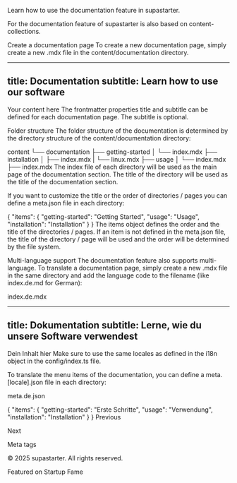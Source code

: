 Learn how to use the documentation feature in supastarter.

For the documentation feature of supastarter is also based on content-collections.

Create a documentation page
To create a new documentation page, simply create a new .mdx file in the content/documentation directory.


---
title: Documentation
subtitle: Learn how to use our software
---
 
Your content here
The frontmatter properties title and subtitle can be defined for each documentation page. The subtitle is optional.

Folder structure
The folder structure of the documentation is determined by the directory structure of the content/documentation directory:


content
└── documentation
    ├── getting-started
    │   └── index.mdx
    ├── installation
    │   ├── index.mdx
    |   └── linux.mdx
    ├── usage
    │   └── index.mdx
    ├── index.mdx
The index file of each directory will be used as the main page of the documentation section. The title of the directory will be used as the title of the documentation section.

If you want to customize the title or the order of directories / pages you can define a meta.json file in each directory:


{
  "items": {
    "getting-started": "Getting Started",
    "usage": "Usage",
    "installation": "Installation"
  }
}
The items object defines the order and the title of the directories / pages. If an item is not defined in the meta.json file, the title of the directory / page will be used and the order will be determined by the file system.

Multi-language support
The documentation feature also supports multi-language. To translate a documentation page, simply create a new .mdx file in the same directory and add the language code to the filename (like index.de.md for German):

index.de.mdx

---
title: Dokumentation
subtitle: Lerne, wie du unsere Software verwendest
---
 
Dein Inhalt hier
Make sure to use the same locales as defined in the i18n object in the config/index.ts file.

To translate the menu items of the documentation, you can define a meta.[locale].json file in each directory:

meta.de.json

{
  "items": {
    "getting-started": "Erste Schritte",
    "usage": "Verwendung",
    "installation": "Installation"
  }
}
Previous


Next

Meta tags

© 2025 supastarter. All rights reserved.

Featured on Startup Fame




